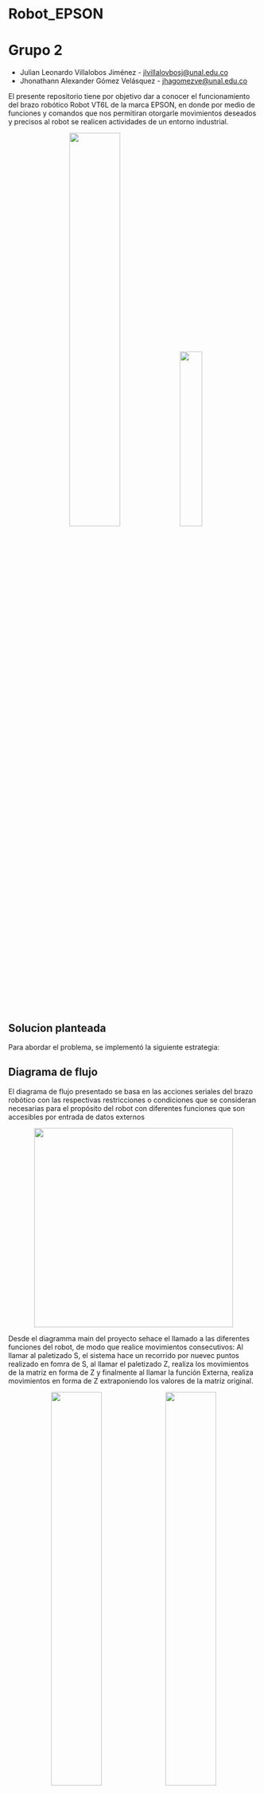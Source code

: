 # Robot_EPSON

# Grupo 2

- Julian Leonardo Villalobos Jiménez - jlvillalovbosj@unal.edu.co
- Jhonathann Alexander Gómez Velásquez - jhagomezve@unal.edu.co

El presente repositorio tiene por objetivo dar a conocer el funcionamiento del brazo robótico Robot VT6L de la marca EPSON, en donde por medio de funciones y comandos que nos permitiran otorgarle movimientos deseados y precisos al robot se realicen actividades de un entorno industrial.

<p align="center">
  <img src="/Imágenes/Robot_VT6L.PNG" style="width: 45%; height: auto;" /  />
 <img src="/Imágenes/Robot_VT6L_Sim.PNG" style="width: 30%; height: auto;" / />
</p>

## Solucion planteada

Para abordar el problema, se implementó la siguiente estrategia:

## Diagrama de flujo

El diagrama de flujo presentado se basa en las acciones seriales del brazo robótico con las respectivas restricciones o condiciones que se consideran necesarias para el propósito del robot con diferentes funciones que son accesibles por entrada de datos externos

<p align="center">
  <img src="/Imágenes/Epson_Main.png" width="400" />
</p>
Desde el diagramma main del proyecto sehace el llamado a las diferentes funciones del robot, de modo que realice movimientos consecutivos: Al llamar al paletizado S, el sistema hace un recorrido por nuevec puntos realizado en fomra de S, al llamar el paletizado Z, realiza los movimientos de la matriz en forma de Z y finalmente al llamar la función Externa, realiza movimientos en forma de Z extraponiendo los valores de la matriz original.
<p align="center">
  <img src="/Imágenes/Diagrama_FuncionPaletizadoZ.PNG" style="width: 45%; height: auto;" /  />
 <img src="/Imágenes/PaletizadoZ.PNG" style="width: 45%; height: auto;" / />
</p>

<p align="center">
  <img src="/Imágenes/Paletizado_Externo.png" width="400" />
</p>
## Funciones utilizadas

## [Código en RAPID](/LogoTesla/ControllerData/IRB140_6_81/RAPID/TASK1/PROGMOD/Module1.mod)

Para el diseño del código se inició crando una herramienta la cual me ayudaba como referencia para modificar el TCP en donde se establece como punto de referencia la punta del marcador ubicado sobre esta misma, esta se ajustó de modo que el eje Z se muestre en paralelo a la dirección del largo de la herramienta con el fin de asegurar que al ubicar de forma perpendicular el eje Z al plano, del mismo modo el marcador se iba a comportar

<p align="center">
  <img src="/Imágenes/CreacionHerramienta.PNG" />
 <img src="/Imágenes/TCP.PNG" style="width: 45%; height: auto;" />
</p>

Se procedio a establecer los diferentes _Targets_ por donde se espera pasar el marcador, entre estos inicialmente se ubicaron el punto de mantenimiento _Target_Operator_ en donde se hace el ajuste de la herramienta, la posicion de origen o inicial _Posicion_Inicial_ en donde se ubica la esquina superior derecha de la hoja como su work object y finalmente el punto home del proyecto _HOME_, en el cual se posiciona el robot cada que va a hacer un cambio de esquema y en donde va a terminar cuando culmine el programa.
Por otro lado se diseñaron los _Targets_ para los puntos sobre la superfuicie en cada una de las letras y del logo, estas se representaron como _Target(Letra que se va a dibujar)\_(Numero de punto en la letra)_.

<p align="center">
  <img src="/Imágenes/EncabezadoCódigo.PNG" />
</p>

A continuación se diseñaron diferentes funciones para el path de cada una de las letras y del logo de tesla con el fin de facilitar detectar errores en el recorrido del código y especificar condiciones detalladas en cada una de las letras y símbolos, tales como velocidad de recorridos en paths específicos, niveles de precisión en algunos targets y tiempos de espera, es importante aclarar que al final de cada función el marcador pasa nuevamente por el target inicial de la letra para finalmente ir al _HOME_ del proyecto.

<p align="center">
  <img src="/Imágenes/Paths.PNG" />
</p>

Finalmente para el diseño de la función principal _main()_ se inició apagando todas las salidas del sistema con el objetico que el dispositivo se encontrara en un estado conocido cuando se empezara a manipular, se procedio a pausar el código hasta presentar una señal de entrada para iniciar el recorrido al estado de mantenimiento y a activar la salida del led1. Una vez hecho el ajuste de mantenimiento el codigo se pausa nuevamente hasta presentar otra señal de entrada la cual le permite llegar a la posición origen de la hoja apagando el led1 y dadole salida al led 2, finalmente al ingresar una tercera señal de entrada el sistema apaga el led 2 y activa el led 3 el cual nos indica que se esta realiazndo el dibujo, en este caso se pasa por cada una de las funciones (letras) para finalmente ubicar el marcador en la posición _HOME_ del proyecto.

<p align="center">
  <img src="/Imágenes/Main.PNG" />
</p>

Para acceder al código puede seleccionar el subtítuo de esta sección "Código RAPID" o darle clic [aquí](/LogoTesla/ControllerData/IRB140_6_81/RAPID/TASK1/PROGMOD/Module1.mod)

## Videos de pruebas de funcionamiento

Simulación
https://github.com/jlvillalobosj/RobotABB-Logo/assets/57506705/320bad9b-4126-4240-a565-06e80536f104

Prueba Real
https://github.com/jlvillalobosj/RobotABB-Logo/assets/57506705/acefa244-26ae-4086-ad4b-36ae096dd5aa

